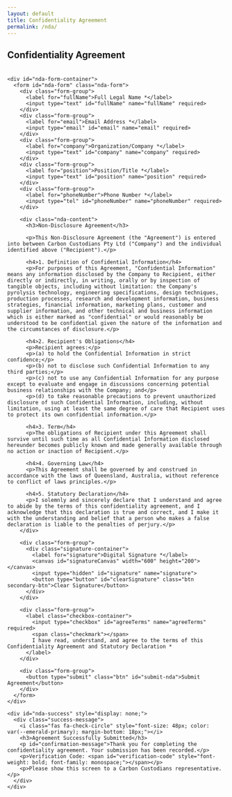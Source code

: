 ```yaml
---
layout: default
title: Confidentiality Agreement
permalink: /nda/
---
```


<section class="section">
  <div class="tesla-pattern"></div>
  <div class="container">
    <div class="center-title">
      <h2 class="section-title">Confidentiality Agreement</h2>
    </div>
    <p style="text-align: center; max-width: 800px; margin: 0 auto 36px; font-size: 18px;">
    </p>
    
    <div id="nda-form-container">
      <form id="nda-form" class="nda-form">
        <div class="form-group">
          <label for="fullName">Full Legal Name *</label>
          <input type="text" id="fullName" name="fullName" required>
        </div>
        <div class="form-group">
          <label for="email">Email Address *</label>
          <input type="email" id="email" name="email" required>
        </div>
        <div class="form-group">
          <label for="company">Organization/Company *</label>
          <input type="text" id="company" name="company" required>
        </div>
        <div class="form-group">
          <label for="position">Position/Title *</label>
          <input type="text" id="position" name="position" required>
        </div>
        <div class="form-group">
          <label for="phoneNumber">Phone Number *</label>
          <input type="tel" id="phoneNumber" name="phoneNumber" required>
        </div>
        
        <div class="nda-content">
          <h3>Non-Disclosure Agreement</h3>
          
          <p>This Non-Disclosure Agreement (the "Agreement") is entered into between Carbon Custodians Pty Ltd ("Company") and the individual identified above ("Recipient").</p>
          
          <h4>1. Definition of Confidential Information</h4>
          <p>For purposes of this Agreement, "Confidential Information" means any information disclosed by the Company to Recipient, either directly or indirectly, in writing, orally or by inspection of tangible objects, including without limitation: the Company's pyrolysis technology, engineering specifications, design techniques, production processes, research and development information, business strategies, financial information, marketing plans, customer and supplier information, and other technical and business information which is either marked as "confidential" or would reasonably be understood to be confidential given the nature of the information and the circumstances of disclosure.</p>
          
          <h4>2. Recipient's Obligations</h4>
          <p>Recipient agrees:</p>
          <p>(a) to hold the Confidential Information in strict confidence;</p>
          <p>(b) not to disclose such Confidential Information to any third parties;</p>
          <p>(c) not to use any Confidential Information for any purpose except to evaluate and engage in discussions concerning potential business relationships with the Company; and</p>
          <p>(d) to take reasonable precautions to prevent unauthorized disclosure of such Confidential Information, including, without limitation, using at least the same degree of care that Recipient uses to protect its own confidential information.</p>
          
          <h4>3. Term</h4>
          <p>The obligations of Recipient under this Agreement shall survive until such time as all Confidential Information disclosed hereunder becomes publicly known and made generally available through no action or inaction of Recipient.</p>
          
          <h4>4. Governing Law</h4>
          <p>This Agreement shall be governed by and construed in accordance with the laws of Queensland, Australia, without reference to conflict of laws principles.</p>
          
          <h4>5. Statutory Declaration</h4>
          <p>I solemnly and sincerely declare that I understand and agree to abide by the terms of this confidentiality agreement, and I acknowledge that this declaration is true and correct, and I make it with the understanding and belief that a person who makes a false declaration is liable to the penalties of perjury.</p>
        </div>
        
        <div class="form-group">
          <div class="signature-container">
            <label for="signature">Digital Signature *</label>
            <canvas id="signatureCanvas" width="600" height="200"></canvas>
            <input type="hidden" id="signature" name="signature">
            <button type="button" id="clearSignature" class="btn secondary-btn">Clear Signature</button>
          </div>
        </div>
        
        <div class="form-group">
          <label class="checkbox-container">
            <input type="checkbox" id="agreeTerms" name="agreeTerms" required>
            <span class="checkmark"></span>
            I have read, understand, and agree to the terms of this Confidentiality Agreement and Statutory Declaration *
          </label>
        </div>
        
        <div class="form-group">
          <button type="submit" class="btn" id="submit-nda">Submit Agreement</button>
        </div>
      </form>
    </div>
    
    <div id="nda-success" style="display: none;">
      <div class="success-message">
        <i class="fas fa-check-circle" style="font-size: 48px; color: var(--emerald-primary); margin-bottom: 18px;"></i>
        <h3>Agreement Successfully Submitted</h3>
        <p id="confirmation-message">Thank you for completing the confidentiality agreement. Your submission has been recorded.</p>
        <p>Verification Code: <span id="verification-code" style="font-weight: bold; font-family: monospace;"></span></p>
        <p>Please show this screen to a Carbon Custodians representative.</p>
      </div>
    </div>
  </div>
</section>

<style>
.nda-form {
  max-width: 800px;
  margin: 0 auto;
}

.form-group {
  margin-bottom: 27px;
}

.form-group label {
  display: block;
  margin-bottom: 9px;
  font-weight: 500;
}

.form-group input[type="text"],
.form-group input[type="email"],
.form-group input[type="tel"] {
  width: 100%;
  padding: 12px 18px;
  border-radius: 6px;
  border: 2px solid var(--carbon-gray);
  background: var(--tesla-dark);
  color: var(--tesla-light);
  font-size: 16px;
}

.nda-content {
  background: var(--carbon-gray);
  padding: 27px;
  border-radius: 9px;
  margin-bottom: 27px;
  max-height: 300px;
  overflow-y: auto;
}

.nda-content h3 {
  margin-bottom: 18px;
  color: var(--emerald-primary);
}

.nda-content h4 {
  margin-top: 18px;
  margin-bottom: 9px;
  color: var(--emerald-primary);
}

.signature-container {
  margin-bottom: 18px;
}

#signatureCanvas {
  background-color: white;
  border-radius: 6px;
  margin-bottom: 9px;
  width: 100%;
  height: 200px;
  cursor: crosshair;
}

.checkbox-container {
  display: flex;
  align-items: flex-start;
  position: relative;
  padding-left: 36px;
  cursor: pointer;
  font-size: 16px;
  user-select: none;
}

.checkbox-container input {
  position: absolute;
  opacity: 0;
  cursor: pointer;
  height: 0;
  width: 0;
}

.checkmark {
  position: absolute;
  top: 0;
  left: 0;
  height: 24px;
  width: 24px;
  background-color: var(--tesla-dark);
  border: 2px solid var(--carbon-gray);
  border-radius: 4px;
}

.checkbox-container:hover input ~ .checkmark {
  background-color: var(--carbon-gray);
}

.checkbox-container input:checked ~ .checkmark {
  background-color: var(--emerald-primary);
}

.checkmark:after {
  content: "";
  position: absolute;
  display: none;
}

.checkbox-container input:checked ~ .checkmark:after {
  display: block;
}

.checkbox-container .checkmark:after {
  left: 9px;
  top: 5px;
  width: 5px;
  height: 10px;
  border: solid white;
  border-width: 0 3px 3px 0;
  transform: rotate(45deg);
}

.success-message {
  background: var(--carbon-gray);
  padding: 36px;
  border-radius: 9px;
  text-align: center;
  margin: 36px auto;
  max-width: 600px;
}

#verification-code {
  font-size: 24px;
  color: var(--emerald-primary);
  letter-spacing: 3px;
}
</style>

<script>
document.addEventListener('DOMContentLoaded', function() {
  // Canvas signature pad setup
  const canvas = document.getElementById('signatureCanvas');
  const signatureInput = document.getElementById('signature');
  const clearButton = document.getElementById('clearSignature');
  const ctx = canvas.getContext('2d');
  let isDrawing = false;
  
  // Adjust canvas size to container width
  function resizeCanvas() {
    const container = canvas.parentElement;
    canvas.width = container.offsetWidth;
    canvas.height = 200;
    
    // Initial canvas setup
    ctx.fillStyle = "white";
    ctx.fillRect(0, 0, canvas.width, canvas.height);
    ctx.lineWidth = 2;
    ctx.lineCap = 'round';
    ctx.strokeStyle = 'black';
  }
  
  // Call resize on load
  resizeCanvas();
  window.addEventListener('resize', resizeCanvas);
  
  // Signature pad event listeners
  canvas.addEventListener('mousedown', startDrawing);
  canvas.addEventListener('touchstart', startDrawing);
  
  canvas.addEventListener('mousemove', draw);
  canvas.addEventListener('touchmove', draw);
  
  canvas.addEventListener('mouseup', stopDrawing);
  canvas.addEventListener('touchend', stopDrawing);
  canvas.addEventListener('mouseout', stopDrawing);
  
  clearButton.addEventListener('click', clearSignature);
  
  function startDrawing(e) {
    isDrawing = true;
    draw(e);
  }
  
  function draw(e) {
    if (!isDrawing) return;
    
    e.preventDefault();
    
    let x, y;
    
    if (e.type.includes('mouse')) {
      x = e.offsetX;
      y = e.offsetY;
    } else {
      const rect = canvas.getBoundingClientRect();
      const touch = e.touches[0];
      x = touch.clientX - rect.left;
      y = touch.clientY - rect.top;
    }
    
    ctx.lineTo(x, y);
    ctx.stroke();
    ctx.beginPath();
    ctx.moveTo(x, y);
  }
  
  function stopDrawing() {
    if (isDrawing) {
      ctx.beginPath();
      isDrawing = false;
      
      // Save signature data
      signatureInput.value = canvas.toDataURL('image/png');
    }
  }
  
  function clearSignature() {
    ctx.fillStyle = "white";
    ctx.fillRect(0, 0, canvas.width, canvas.height);
    ctx.beginPath();
    ctx.fillStyle = "black";
    signatureInput.value = '';
  }
  
  // Form submission
  const form = document.getElementById('nda-form');
  const formContainer = document.getElementById('nda-form-container');
  const successContainer = document.getElementById('nda-success');
  const verificationCode = document.getElementById('verification-code');
  const confirmationMessage = document.getElementById('confirmation-message');
  
  form.addEventListener('submit', async function(e) {
    e.preventDefault();
    
    // Validate signature
    if (!signatureInput.value) {
      alert('Please provide your signature before submitting.');
      return;
    }
    
    // Collect form data
    const formData = new FormData(form);
    const formDataObj = {};
    formData.forEach((value, key) => {
      formDataObj[key] = value;
    });
    
    // Add timestamp
    formDataObj.timestamp = new Date().toISOString();
    
    // Generate unique verification code
    const code = generateVerificationCode();
    formDataObj.verificationCode = code;
    
    try {
      // Send data to AWS Lambda endpoint
      const response = await fetch('https://glx26fewue.execute-api.ap-southeast-2.amazonaws.com/prod/submit-nda', {
        method: 'POST',
        headers: {
          'Content-Type': 'application/json',
        },
        body: JSON.stringify(formDataObj)
      });
      
      if (response.ok) {
        // Show success message
        formContainer.style.display = 'none';
        successContainer.style.display = 'block';
        verificationCode.textContent = code;
        confirmationMessage.textContent = `Thank you, ${formDataObj.fullName}. Your confidentiality agreement has been recorded.`;
        
        // Scroll to the top of the page for better UX, especially on mobile
        window.scrollTo({
          top: 0,
          behavior: 'smooth'
        });
      } else {
        const errorData = await response.json();
        throw new Error(errorData.message || 'Failed to submit form');
      }
    } catch (error) {
      console.error('Error submitting form:', error);
      alert('There was an error submitting your form. Please try again or contact a Carbon Custodians representative.');
    }
  });
  
  // Generate a unique verification code
  function generateVerificationCode() {
    const timestamp = new Date().getTime().toString().slice(-6);
    const random = Math.floor(Math.random() * 1000).toString().padStart(3, '0');
    return `CC-${timestamp}-${random}`;
  }
});
</script>